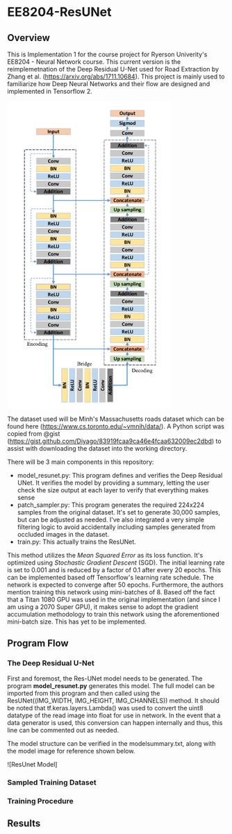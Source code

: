 # EE8204-ResUNet

## Overview
This is Implementation 1 for the course project for Ryerson Univerity's EE8204 - Neural Network course. This current version is the reimplemetnation of the Deep Residual U-Net used for Road Extraction by Zhang et al. (https://arxiv.org/abs/1711.10684). This project is mainly used to familiarize how Deep Neural Networks and their flow are designed and implemented in Tensorflow 2.

![Residual U-Net Model](https://github.com/edwinpalegre/EE8204-ResUNet/blob/master/images/model.PNG)

The dataset used will be Minh's Massachusetts roads dataset which can be found here (https://www.cs.toronto.edu/~vmnih/data/). A Python script was copied from @gist (https://gist.github.com/Diyago/83919fcaa9ca46e4fcaa632009ec2dbd) to assist with downloading the dataset into the working directory.

There will be 3 main components in this repository:
- model_resunet.py: This program defines and verifies the Deep Residual UNet. It verifies the model by providing a summary, letting the user check the size output at each layer to verify that everything makes sense
- patch_sampler.py: This program generates the required 224x224 samples from the original dataset. It's set to generate 30,000 samples, but can be adjusted as needed. I've also integrated a very simple filtering logic to avoid accidentally including samples generated from occluded images in the dataset.
- train.py: This actually trains the ResUNet.

This method utilizes the *Mean Squared Error* as its loss function. It's optimized using *Stochastic Gradient Descent* (SGD). The initial learning rate is set to 0.001 and is reduced by a factor of 0.1 after every 20 epochs. This can be implemented based off Tensorflow's learning rate schedule. The network is expected to converge after 50 epochs. Furthermore, the authors mention training this network using mini-batches of 8. Based off the fact that a Titan 1080 GPU was used in the original implementation (and since I am using a 2070 Super GPU), it makes sense to adopt the gradient accumulation methodology to train this network using the aforementioned mini-batch size. This has yet to be implemented.

## Program Flow

### The Deep Residual U-Net 
First and foremost, the Res-UNet model needs to be generated. The program **model_resunet.py** generates this model. The full model can be imported from this program and then called using the ResUNet((IMG_WIDTH, IMG_HEIGHT, IMG_CHANNELS)) method. It should be noted that tf.keras.layers.Lambda() was used to convert the uint8 datatype of the read image into float for use in network. In the event that a data generator is used, this conversion can happen internally and thus, this line can be commented out as needed.

The model structure can be verified in the modelsummary.txt, along with the model image for reference shown below.

![ResUnet Model]

### Sampled Training Dataset

### Training Procedure

## Results
